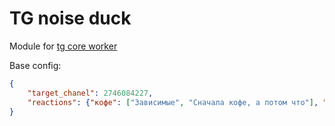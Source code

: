 # TG noise duck

Module for [tg core worker](https://github.com/NRF24l01/tg_core_automize)

Base config:
```json
{
    "target_chanel": 2746084227,
    "reactions": {"кофе": ["Зависимые", "Сначала кофе, а потом что"], "доброе утро": ["Добрый вечер", "гойда"]}
}
```